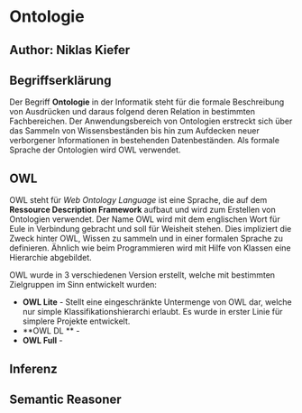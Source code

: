 # Ontologie
## Author: Niklas Kiefer
## Begriffserklärung
Der Begriff **Ontologie** in der Informatik steht für die formale Beschreibung von Ausdrücken und daraus folgend deren Relation in bestimmten Fachbereichen. Der Anwendungsbereich von Ontologien erstreckt sich über das Sammeln von Wissensbeständen bis hin zum Aufdecken neuer verborgener Informationen in bestehenden Datenbeständen.
Als formale Sprache der Ontologien wird OWL verwendet.
## OWL
OWL steht für *Web Ontology Language* ist eine Sprache, die auf dem **Ressource Description Framework** aufbaut und wird zum Erstellen von Ontologien verwendet.
Der Name OWL wird mit dem englischen Wort für Eule in Verbindung gebracht und soll für Weisheit stehen. Dies impliziert die Zweck hinter OWL, Wissen zu sammeln und in einer formalen Sprache zu definieren. Ähnlich wie beim Programmieren wird mit Hilfe von Klassen eine Hierarchie abgebildet.  
  
OWL wurde in 3 verschiedenen Version erstellt, welche mit bestimmten Zielgruppen im Sinn entwickelt wurden:
* **OWL Lite** - Stellt eine eingeschränkte Untermenge von OWL dar, welche nur simple Klassifikationshierarchi erlaubt. Es wurde in erster Linie für simplere Projekte entwickelt.
* **OWL DL ** - 
* **OWL Full** -

## Inferenz 
## Semantic Reasoner
